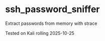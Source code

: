 # ssh_password_sniffer
Extract passwords from memory with strace


Tested on Kali rolling 2025-10-25
